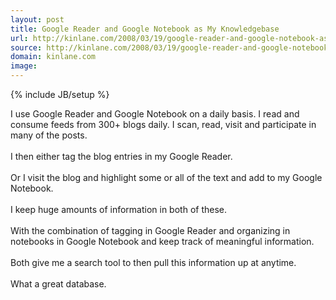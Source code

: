 ```yaml
---
layout: post
title: Google Reader and Google Notebook as My Knowledgebase
url: http://kinlane.com/2008/03/19/google-reader-and-google-notebook-as-my-knowledgebase/
source: http://kinlane.com/2008/03/19/google-reader-and-google-notebook-as-my-knowledgebase/
domain: kinlane.com
image: 
---
```

{% include JB/setup %}<p>I use Google Reader and Google Notebook on a daily basis.  I read and consume feeds from 300+ blogs daily.  I scan, read, visit and participate in many of the posts. <br /><br />I then either tag the blog entries in my Google Reader.<br /><br />Or I visit the blog and highlight some or all of the text and add to my Google Notebook.<br /><br />I keep huge amounts of information in both of these. <br /><br />With the combination of tagging in Google Reader and organizing in notebooks in Google Notebook and keep track of meaningful information.<br /><br />Both give me a search tool to then pull this information up at anytime.<br /><br />What a great database.</p>
